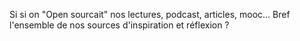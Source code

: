 Si si on "Open sourcait" nos lectures, podcast, articles, mooc... 
Bref l'ensemble de nos sources d'inspiration et réflexion ? 

